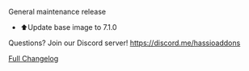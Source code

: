 General maintenance release

- ⬆Update base image to 7.1.0

Questions? Join our Discord server! https://discord.me/hassioaddons

[Full Changelog][changelog]

[changelog]: https://github.com/hassio-addons/addon-chrony/compare/v1.0.9...v1.0.10